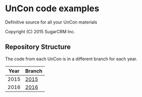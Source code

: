 # UnCon code examples
Definitive source for all your UnCon materials

Copyright (C) 2015 SugarCRM Inc.

## Repository Structure
The code from each UnCon is in a different branch for each year.

| Year   | Branch|
---------|--------
| 2015   | [2015](https://github.com/sugarcrm/uncon/tree/2015) |
| 2016   | [2016](https://github.com/sugarcrm/uncon/tree/2016) |
